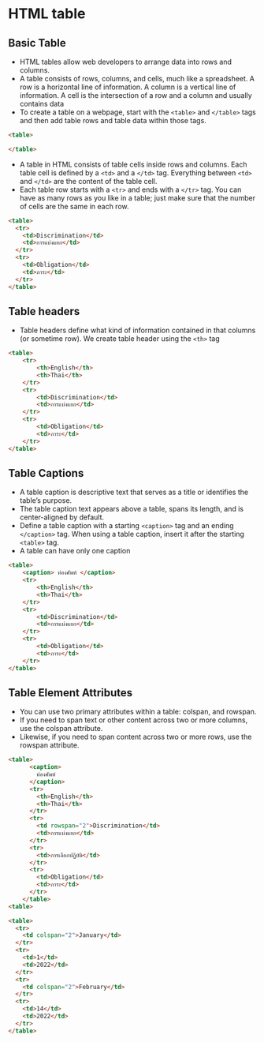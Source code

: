 # HTML table 

## Basic Table
* HTML tables allow web developers to arrange data into rows and columns.
* A table consists of rows, columns, and cells, much like a spreadsheet. A row is a horizontal line of information. A column is a vertical line of information. A cell is the intersection of a row and a column and usually contains data
* To create a table on a webpage, start with the `<table>` and `</table>` tags and then add table rows and table data within those tags. 

```html
<table>

</table>
```
* A table in HTML consists of table cells inside rows and columns. Each table cell is defined by a `<td>` and a `</td>` tag. Everything between `<td>` and `</td>` are the content of the table cell.
* Each table row starts with a `<tr>` and ends with a `</tr>` tag. You can have as many rows as you like in a table; just make sure that the number of cells are the same in each row.

```html
<table>
  <tr>
    <td>Discrimination</td>
    <td>การแบ่งแยก</td>
  </tr>
  <tr>
    <td>Obligation</td>
    <td>ภาระ</td>
  </tr>
</table>
```

## Table headers
* Table headers define what kind of information contained in that columns (or sometime row). We create table header using the `<th>` tag

```html
<table>
    <tr>
        <th>English</th>
        <th>Thai</th>
    </tr>
    <tr>
        <td>Discrimination</td>
        <td>การแบ่งแยก</td>
    </tr>
    <tr>
        <td>Obligation</td>
        <td>ภาระ</td>
    </tr>
</table>
```

## Table Captions
* A table caption is descriptive text that serves as a title or identifies the table’s purpose. 
* The table caption text appears above a table, spans its length, and is center-aligned by default. 
* Define a table caption with a starting `<caption>` tag and an ending `</caption>` tag. When using a table caption, insert it after the starting `<table>` tag.
* A table can have only one caption
```html
<table>
    <caption> ท่องศัพท์ </caption>
    <tr>
        <th>English</th>
        <th>Thai</th>
    </tr>
    <tr>
        <td>Discrimination</td>
        <td>การแบ่งแยก</td>
    </tr>
    <tr>
        <td>Obligation</td>
        <td>ภาระ</td>
    </tr>
</table>
```
## Table Element Attributes
* You can use two primary attributes within a table:  colspan, and rowspan.
* If you need to span text or other content across two or more columns, use the
colspan attribute. 
* Likewise, if you need to span content across two or more rows, use the rowspan
attribute.
```html
<table>
      <caption>
        ท่องศัพท์
      </caption>
      <tr>
        <th>English</th>
        <th>Thai</th>
      </tr>
      <tr>
        <td rowspan="2">Discrimination</td>
        <td>การแบ่งแยก</td>
      </tr>
      <tr>
        <td>การเลือกปฏิบัติ</td>
      </tr>
      <tr>
        <td>Obligation</td>
        <td>ภาระ</td>
      </tr>
    </table>
<table>
```

```html
<table>
  <tr>
    <td colspan="2">January</td>
  </tr>
  <tr>
    <td>1</td>
    <td>2022</td>
  </tr>
  <tr>
    <td colspan="2">February</td>
  </tr>
  <tr>
    <td>14</td>
    <td>2022</td>
  </tr>
</table>
```